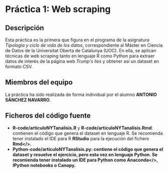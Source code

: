 # Práctica 1: Web scraping
## Descripción
Esta práctica es la primera que figura en el programa de la asignatura <i>Tipología y ciclo de vida de los datos</i>, correspondiente al Máster en Ciencia de Datos de la Universitat Oberta de Catalunya (UOC). En ella, se aplican técnicas de web scraping tanto en lenguaje R como Python para extraer datos de interés de la página web <i>Trump's lies</i> y obtener así un dataset en formato CSV.
## Miembros del equipo
La práctica ha sido realizada de forma individual por el alumno <b>ANTONIO SÁNCHEZ NAVARRO</b>.
## Ficheros del código fuente
- <b>R-code/articuloNYTanalisis.R</b> y <b>R-code/articuloNYTanalisis.Rmd</b>: contienen el código que genera el dataset en lenguaje R. Se recomienda tener instalado el IDE para R <b>RStudio</b> para la ejecución del fichero <b>Rmd</>.
- <b>Python-code/articuloNYTanalisis.py</b>: contiene el código que genera el dataset y resuelve el ejercicio, pero esta vez en lenguaje Python. Se recomienda tener instalado un IDE para Python como <b>Anaconda</>, <b>IPython notebooks</b> o <b>Canopy</b>.
